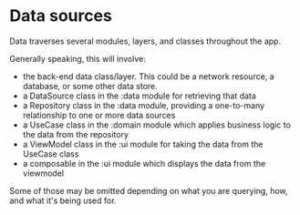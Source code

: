 # Data sources

Data traverses several modules, layers, and classes throughout the app.

Generally speaking, this will involve:

- the back-end data class/layer. This could be a network resource, a database, or some other data store.
- a DataSource class in the :data module for retrieving that data
- a Repository class in the :data module, providing a one-to-many relationship to one or more data sources
- a UseCase class in the :domain module which applies business logic to the data from the repository
- a ViewModel class in the :ui module for taking the data from the UseCase class
- a composable in the :ui module which displays the data from the viewmodel

Some of those may be omitted depending on what you are querying, how, and what it's being used for.